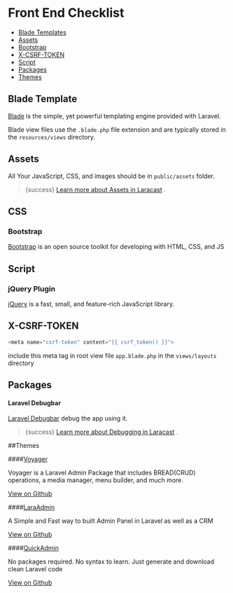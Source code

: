 # Front End Checklist
   - [Blade Templates](#blade-templates)
   - [Assets](#assets)
   - [Bootstrap](#bootstrap)
   - [X-CSRF-TOKEN](#X-CSRF-TOKEN)
   - [Script](#script)
   - [Packages](#packages)
   - [Themes](#themes)


<a name="blade-template"></a>
## Blade Template

[Blade](https://laravel.com/docs/blade) is the simple, yet powerful templating engine provided with Laravel.

Blade view files use the  `.blade.php` file extension and are typically stored in the `resources/views` directory.


<a name="assets"></a>
## Assets

All Your JavaScript, CSS, and images should be in `public/assets` folder.

>{success}  [Learn more about Assets in Laracast]( https://laracasts.com/series/laravel-5-fundamentals/episodes/19) .
 
<a name="bootstrap"></a>
## CSS
### Bootstrap

[Bootstrap](https://getbootstrap.com/) is an open source toolkit for developing with HTML, CSS, and JS
 
 
<a name="script"></a>
## Script
### jQuery Plugin

[jQuery](https://jquery.com/) is a fast, small, and feature-rich JavaScript library.
    
  
<a name="X-CSRF-TOKEN"></a>
## X-CSRF-TOKEN   
```php 
<meta name="csrf-token" content="{{ csrf_token() }}"> 
```

include this meta tag in root view file `app.blade.php` in the `views/layouts` directory 
  
  
<a name="packages"></a>
## Packages   
#### Laravel Debugbar 

[Laravel Debugbar](https://github.com/barryvdh/laravel-debugbar) debug the app using it. 

> {success}  [Learn more about Debugging in Laracast](https://laracasts.com/series/lets-build-a-forum-with-laravel/episodes/20) .
   
   

<a name="theme"></a>
##Themes

####[Voyager](https://laravelvoyager.com/) 

Voyager is a Laravel Admin Package that includes BREAD(CRUD) operations, a media manager, menu builder, and much more.
 
[View on Github](https://github.com/the-control-group/voyager)

####[LaraAdmin ](http://laraadmin.com/) 

A Simple and Fast way to built Admin Panel in Laravel as well as a CRM

[View on Github](https://github.com/dwijitsolutions/laraadmin)

####[QuickAdmin](https://github.com/LaravelDaily/quickadmin)  

No packages required. No syntax to learn. Just generate and download clean Laravel code

[View on Github](https://github.com/LaravelDaily/quickadmin)

